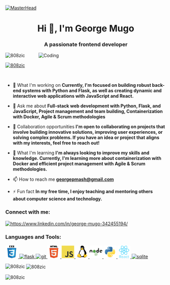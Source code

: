 [![MasterHead](https://firebasestorage.googleapis.com/v0/b/flexi-coding.appspot.com/o/dempgi7-520f8d5f-63d4-4453-8822-dbc149ae27f8.gif?alt=media&token=91c0c7b2-93c3-4029-b011-1a8703c5730d)](https://rishavchanda.io)
<h1 align="center">Hi 👋, I'm George Mugo</h1>
<h3 align="center">A passionate frontend developer</h3>
<img align="right" alt="Coding" width="400" src="https://clipart-library.com/2023/cute-astronaut-working-laptop-cartoon-vector-icon-illustration-science-technology-icon-isolated_138676-4634.jpg">

<p align="left"> <img src="https://komarev.com/ghpvc/?username=808zic&label=Profile%20views&color=0e75b6&style=flat" alt="808zic" /> </p>

<p align="left"> <a href="https://github.com/ryo-ma/github-profile-trophy"><img src="https://github-profile-trophy.vercel.app/?username=808zic" alt="808zic" /></a> </p>

<p align="left"> <a href="https://twitter.com/" target="blank"><img src="https://img.shields.io/twitter/follow/?logo=twitter&style=for-the-badge" alt="" /></a> </p>

- 🔭 What I'm working on **Currently, I'm focused on building robust back-end systems with Python and Flask, as well as creating dynamic and interactive web applications with JavaScript and React.**

- 💬 Ask me about **Full-stack web development with Python, Flask, and JavaScript, Project management and team building, Containerization with Docker, Agile & Scrum methodologies**

- 👯 Collaboration opportunities **I'm open to collaborating on projects that involve building innovative solutions, improving user experiences, or solving complex problems. If you have an idea or project that aligns with my interests, feel free to reach out!**

- 🌱 What I'm learning **I'm always looking to improve my skills and knowledge. Currently, I'm learning more about containerization with Docker and efficient project management with Agile & Scrum methodologies.**

- 📫 How to reach me **georgepmash@gmail.com**

- ⚡ Fun fact **In my free time, I enjoy teaching and mentoring others about computer science and technology.**

<h3 align="left">Connect with me:</h3>
<p align="left">
<a href="https://linkedin.com/in/https://www.linkedin.com/in/george-mugo-342455194/" target="blank"><img align="center" src="https://raw.githubusercontent.com/rahuldkjain/github-profile-readme-generator/master/src/images/icons/Social/linked-in-alt.svg" alt="https://www.linkedin.com/in/george-mugo-342455194/" height="30" width="40" /></a>
</p>

<h3 align="left">Languages and Tools:</h3>
<p align="left"> <a href="https://www.w3schools.com/css/" target="_blank" rel="noreferrer"> <img src="https://raw.githubusercontent.com/devicons/devicon/master/icons/css3/css3-original-wordmark.svg" alt="css3" width="40" height="40"/> </a> <a href="https://flask.palletsprojects.com/" target="_blank" rel="noreferrer"> <img src="https://www.vectorlogo.zone/logos/pocoo_flask/pocoo_flask-icon.svg" alt="flask" width="40" height="40"/> </a> <a href="https://git-scm.com/" target="_blank" rel="noreferrer"> <img src="https://www.vectorlogo.zone/logos/git-scm/git-scm-icon.svg" alt="git" width="40" height="40"/> </a> <a href="https://www.w3.org/html/" target="_blank" rel="noreferrer"> <img src="https://raw.githubusercontent.com/devicons/devicon/master/icons/html5/html5-original-wordmark.svg" alt="html5" width="40" height="40"/> </a> <a href="https://developer.mozilla.org/en-US/docs/Web/JavaScript" target="_blank" rel="noreferrer"> <img src="https://raw.githubusercontent.com/devicons/devicon/master/icons/javascript/javascript-original.svg" alt="javascript" width="40" height="40"/> </a> <a href="https://www.linux.org/" target="_blank" rel="noreferrer"> <img src="https://raw.githubusercontent.com/devicons/devicon/master/icons/linux/linux-original.svg" alt="linux" width="40" height="40"/> </a> <a href="https://nodejs.org" target="_blank" rel="noreferrer"> <img src="https://raw.githubusercontent.com/devicons/devicon/master/icons/nodejs/nodejs-original-wordmark.svg" alt="nodejs" width="40" height="40"/> </a> <a href="https://www.python.org" target="_blank" rel="noreferrer"> <img src="https://raw.githubusercontent.com/devicons/devicon/master/icons/python/python-original.svg" alt="python" width="40" height="40"/> </a> <a href="https://reactjs.org/" target="_blank" rel="noreferrer"> <img src="https://raw.githubusercontent.com/devicons/devicon/master/icons/react/react-original-wordmark.svg" alt="react" width="40" height="40"/> </a> <a href="https://www.sqlite.org/" target="_blank" rel="noreferrer"> <img src="https://www.vectorlogo.zone/logos/sqlite/sqlite-icon.svg" alt="sqlite" width="40" height="40"/> </a> </p>

<p><img align="left" src="https://github-readme-stats.vercel.app/api/top-langs?username=808zic&show_icons=true&locale=en&layout=compact" alt="808zic" /></p>

<p>&nbsp;<img align="center" src="https://github-readme-stats.vercel.app/api?username=808zic&show_icons=true&locale=en" alt="808zic" /></p>

<p><img align="center" src="https://github-readme-streak-stats.herokuapp.com/?user=808zic&" alt="808zic" /></p>
